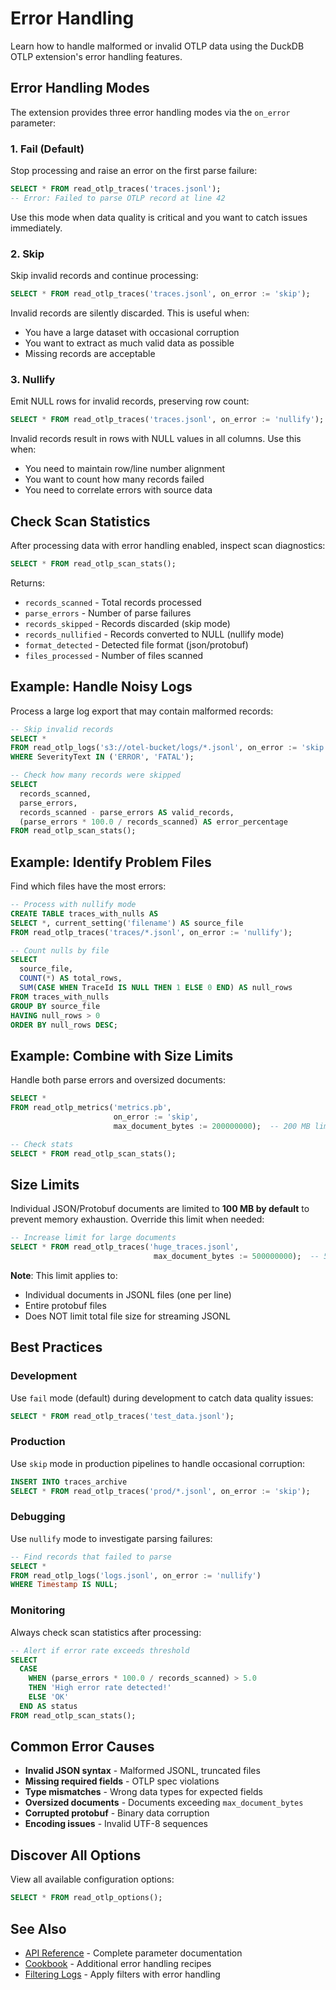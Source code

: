 # Error Handling

Learn how to handle malformed or invalid OTLP data using the DuckDB OTLP extension's error handling features.

## Error Handling Modes

The extension provides three error handling modes via the `on_error` parameter:

### 1. Fail (Default)

Stop processing and raise an error on the first parse failure:

```sql
SELECT * FROM read_otlp_traces('traces.jsonl');
-- Error: Failed to parse OTLP record at line 42
```

Use this mode when data quality is critical and you want to catch issues immediately.

### 2. Skip

Skip invalid records and continue processing:

```sql
SELECT * FROM read_otlp_traces('traces.jsonl', on_error := 'skip');
```

Invalid records are silently discarded. This is useful when:
- You have a large dataset with occasional corruption
- You want to extract as much valid data as possible
- Missing records are acceptable

### 3. Nullify

Emit NULL rows for invalid records, preserving row count:

```sql
SELECT * FROM read_otlp_traces('traces.jsonl', on_error := 'nullify');
```

Invalid records result in rows with NULL values in all columns. Use this when:
- You need to maintain row/line number alignment
- You want to count how many records failed
- You need to correlate errors with source data

## Check Scan Statistics

After processing data with error handling enabled, inspect scan diagnostics:

```sql
SELECT * FROM read_otlp_scan_stats();
```

Returns:
- `records_scanned` - Total records processed
- `parse_errors` - Number of parse failures
- `records_skipped` - Records discarded (skip mode)
- `records_nullified` - Records converted to NULL (nullify mode)
- `format_detected` - Detected file format (json/protobuf)
- `files_processed` - Number of files scanned

## Example: Handle Noisy Logs

Process a large log export that may contain malformed records:

```sql
-- Skip invalid records
SELECT *
FROM read_otlp_logs('s3://otel-bucket/logs/*.jsonl', on_error := 'skip')
WHERE SeverityText IN ('ERROR', 'FATAL');

-- Check how many records were skipped
SELECT
  records_scanned,
  parse_errors,
  records_scanned - parse_errors AS valid_records,
  (parse_errors * 100.0 / records_scanned) AS error_percentage
FROM read_otlp_scan_stats();
```

## Example: Identify Problem Files

Find which files have the most errors:

```sql
-- Process with nullify mode
CREATE TABLE traces_with_nulls AS
SELECT *, current_setting('filename') AS source_file
FROM read_otlp_traces('traces/*.jsonl', on_error := 'nullify');

-- Count nulls by file
SELECT
  source_file,
  COUNT(*) AS total_rows,
  SUM(CASE WHEN TraceId IS NULL THEN 1 ELSE 0 END) AS null_rows
FROM traces_with_nulls
GROUP BY source_file
HAVING null_rows > 0
ORDER BY null_rows DESC;
```

## Example: Combine with Size Limits

Handle both parse errors and oversized documents:

```sql
SELECT *
FROM read_otlp_metrics('metrics.pb',
                       on_error := 'skip',
                       max_document_bytes := 200000000);  -- 200 MB limit

-- Check stats
SELECT * FROM read_otlp_scan_stats();
```

## Size Limits

Individual JSON/Protobuf documents are limited to **100 MB by default** to prevent memory exhaustion. Override this limit when needed:

```sql
-- Increase limit for large documents
SELECT * FROM read_otlp_traces('huge_traces.jsonl',
                                max_document_bytes := 500000000);  -- 500 MB
```

**Note**: This limit applies to:
- Individual documents in JSONL files (one per line)
- Entire protobuf files
- Does NOT limit total file size for streaming JSONL

## Best Practices

### Development

Use `fail` mode (default) during development to catch data quality issues:

```sql
SELECT * FROM read_otlp_traces('test_data.jsonl');
```

### Production

Use `skip` mode in production pipelines to handle occasional corruption:

```sql
INSERT INTO traces_archive
SELECT * FROM read_otlp_traces('prod/*.jsonl', on_error := 'skip');
```

### Debugging

Use `nullify` mode to investigate parsing failures:

```sql
-- Find records that failed to parse
SELECT *
FROM read_otlp_logs('logs.jsonl', on_error := 'nullify')
WHERE Timestamp IS NULL;
```

### Monitoring

Always check scan statistics after processing:

```sql
-- Alert if error rate exceeds threshold
SELECT
  CASE
    WHEN (parse_errors * 100.0 / records_scanned) > 5.0
    THEN 'High error rate detected!'
    ELSE 'OK'
  END AS status
FROM read_otlp_scan_stats();
```

## Common Error Causes

- **Invalid JSON syntax** - Malformed JSONL, truncated files
- **Missing required fields** - OTLP spec violations
- **Type mismatches** - Wrong data types for expected fields
- **Oversized documents** - Documents exceeding `max_document_bytes`
- **Corrupted protobuf** - Binary data corruption
- **Encoding issues** - Invalid UTF-8 sequences

## Discover All Options

View all available configuration options:

```sql
SELECT * FROM read_otlp_options();
```

## See Also

- [API Reference](../reference/api.md#configuration-options) - Complete parameter documentation
- [Cookbook](cookbook.md#filter-noisy-telemetry-during-ingest) - Additional error handling recipes
- [Filtering Logs](filtering-logs.md) - Apply filters with error handling
